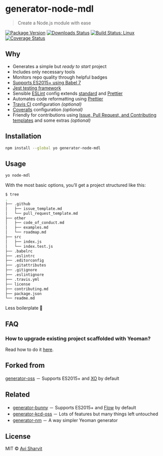 # generator-node-mdl

> Create a Node.js module with ease

[![Package Version](https://img.shields.io/npm/v/generator-node-mdl.svg?style=flat-square)](https://www.npmjs.com/package/generator-node-mdl)
[![Downloads Status](https://img.shields.io/npm/dm/generator-node-mdl.svg?style=flat-square)](https://npm-stat.com/charts.html?package=generator-node-mdl&from=2016-04-01)
[![Build Status: Linux](https://img.shields.io/travis/sharvit/generator-node-mdl/master.svg?style=flat-square)](https://travis-ci.org/sharvit/generator-node-mdl)
[![Coverage Status](https://coveralls.io/repos/github/sharvit/generator-node-mdl/badge.svg?branch=master)](https://coveralls.io/github/sharvit/generator-node-mdl?branch=master)

## Why

- Generates a simple but _ready to start_ project
- Includes only necessary tools
- Monitors repo quality through helpful badges
- [Supports ES2015+ using Babel 7](https://babeljs.io)
- [Jest testing framework](https://facebook.github.io/jest)
- Sensible [ESLint](http://eslint.org) config extends [standard](https://github.com/standard/eslint-config-standard) and [Prettier](https://github.com/prettier/eslint-plugin-prettier)
- Automates code reformatting using [Prettier](https://github.com/prettier/prettier)
- [Travis CI](https://travis-ci.org) configuration _(optional)_
- [Coveralls](http://coveralls.io) configuration _(optional)_
- Friendly for contributions using [Issue, Pull Request, and Contributing templates](https://github.com/blog/2111-issue-and-pull-request-templates) and some extras _(optional)_

## Installation

```sh
npm install --global yo generator-node-mdl
```

## Usage

```sh
yo node-mdl
```

With the most basic options, youʼll get a project structured like this:

```sh
$ tree
.
├── .github
│   ├── issue_template.md
│   └── pull_request_template.md
├── other
│   ├── code_of_conduct.md
│   ├── examples.md
│   └── roadmap.md
├── src
│   ├── index.js
│   └── index.test.js
├── .babelrc
├── .eslintrc
├── .editorconfig
├── .gitattributes
├── .gitignore
├── .eslintignore
├── .travis.yml
├── license
├── contributing.md
├── package.json
└── readme.md
```

Less boilerplate 🎉

## FAQ

### How to upgrade existing project scaffolded with Yeoman?

Read how to do it [here](https://stackoverflow.com/a/18500003).

## Forked from

[generator-oss](https://github.com/luftywiranda13/generator-node-oss) － Supports ES2015+ and [XO](https://github.com/xojs/xo) by default

## Related

- [generator-bunny](https://github.com/luftywiranda13/generator-bunny) － Supports ES2015+ and [Flow](https://flow.org) by default
- [generator-kcd-oss](https://github.com/kentcdodds/generator-kcd-oss) － Lots of features but many things left untouched
- [generator-nm](https://github.com/sindresorhus/generator-nm) － A way simpler Yeoman generator

## License

MIT &copy; [Avi Sharvit](https://sharvit.github.io)
